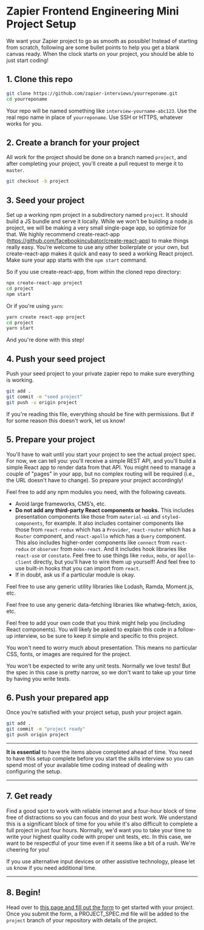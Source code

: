 # Zapier Frontend Engineering Mini Project Setup

We want your Zapier project to go as smooth as possible! Instead of starting from scratch, following are some bullet points to help you get a blank canvas ready. When the clock starts on your project, you should be able to just start coding!

## 1. Clone this repo

```bash
git clone https://github.com/zapier-interviews/yourreponame.git
cd yourreponame
```

Your repo will be named something like `interview-yourname-abc123`. Use the real repo name in place of `yourreponame`. Use SSH or HTTPS, whatever works for you.

## 2. Create a branch for your project

All work for the project should be done on a branch named `project`, and after completing your project, you'll create a pull request to merge it to `master`.

```bash
git checkout -b project
```

## 3. Seed your project

Set up a working npm project in a subdirectory named `project`. It should build a JS bundle and serve it locally. While we won't be building a node.js project, we will be making a very small single-page app, so optimize for that. We highly recommend create-react-app (https://github.com/facebookincubator/create-react-app) to make things really easy. You’re welcome to use any other boilerplate or your own, but create-react-app makes it quick and easy to seed a working React project. Make sure your app starts with the `npm start` command.

So if you use create-react-app, from within the cloned repo directory:

```bash
npx create-react-app project
cd project
npm start
```

Or if you're using `yarn`:

```bash
yarn create react-app project
cd project
yarn start
```

And you're done with this step!

## 4. Push your seed project

Push your seed project to your private zapier repo to make sure everything is working.

```bash
git add .
git commit -m "seed project"
git push -u origin project
```

If you're reading this file, everything should be fine with permissions. But if for some reason this doesn't work, let us know!

## 5. Prepare your project

You'll have to wait until you start your project to see the actual project spec. For now, we can tell you: you'll receive a simple REST API, and you'll build a simple React app to render data from that API. You might need to manage a couple of "pages" in your app, but no complex routing will be required (i.e., the URL doesn't have to change). So prepare your project accordingly!

Feel free to add any npm modules you need, with the following caveats.

- Avoid large frameworks, CMS’s, etc.
- **Do not add any third-party React components or hooks.** This includes presentation components like those from `material-ui` and `styled-components`, for example. It also includes container components like those from `react-redux` which has a `Provider`, `react-router` which has a `Router` component, and `react-apollo` which has a `Query` component. This also includes higher-order components like `connect` from `react-redux` or `observer` from `mobx-react`. And it includes hook libraries like `react-use` or `constate`. Feel free to use things like `redux`, `mobx`, or `apollo-client` directly, but you'll have to wire them up yourself! And feel free to use built-in hooks that you can import from `react`.
- If in doubt, ask us if a particular module is okay.

Feel free to use any generic utility libraries like Lodash, Ramda, Moment.js, etc.

Feel free to use any generic data-fetching libraries like whatwg-fetch, axios, etc.

Feel free to add your own code that you think might help you (including React components). You will likely be asked to explain this code in a follow-up interview, so be sure to keep it simple and specific to this project.

You won't need to worry much about presentation. This means no particular CSS, fonts, or images are required for the project.

You won't be expected to write any unit tests. Normally we love tests! But the spec in this case is pretty narrow, so we don't want to take up your time by having you write tests.

## 6. Push your prepared app

Once you’re satisfied with your project setup, push your project again.

```bash
git add .
git commit -m "project ready"
git push origin project
```

---

**It is essential** to have the items above completed ahead of time. You need to have this setup complete before you start the skills interview so you can spend most of your available time coding instead of dealing with configuring the setup.

---

## 7. Get ready

Find a good spot to work with reliable internet and a four-hour block of time free of distractions so you can focus and do your best work. We understand this is a significant block of time for you while it's also difficult to complete a full project in just four hours. Normally, we'd want you to take your time to write your highest quality code with proper unit tests, etc. In this case, we want to be respectful of your time even if it seems like a bit of a rush. We're cheering for you!

If you use alternative input devices or other assistive technology, please let us know if you need additional time.

---

## 8. Begin!

Head over to [this page and fill out the form](https://zapier.wufoo.co.uk/forms/zapier-engineering-skills-test/) to get started with your project. Once you submit the form, a PROJECT_SPEC.md file will be added to the `project` branch of your repository with details of the project.
